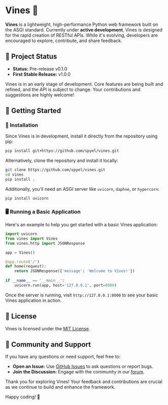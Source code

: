 # Vines 🌿

**Vines** is a lightweight, high-performance Python web framework built on the ASGI standard.
Currently under **active development**, Vines is designed for the rapid creation of RESTful APIs.
While it's evolving, developers are encouraged to explore, contribute, and share feedback.


## 🚧 Project Status

* **Status:** Pre-release v0.1.0
* **First Stable Release:** v1.0.0

Vines is in an early stage of development.
Core features are being built and refined, and the API is subject to change.
Your contributions and suggestions are highly welcome!


## 🏁 Getting Started

### 🔧 Installation

Since Vines is in development, install it directly from the repository using pip:

```bash
pip install git+https://github.com/spyel/vines.git
```

Alternatively, clone the repository and install it locally:

```bash
git clone https://github.com/spyel/vines.git
cd vines
pip install .
```

Additionally, you'll need an ASGI server like ``uvicorn``, ``daphne``, or ``hypercorn``:

```bash
pip install uvicorn
```

### 🖥️ Running a Basic Application

Here's an example to help you get started with a basic Vines application:

```python
import uvicorn
from vines import Vines
from vines.http import JSONResponse

app = Vines()

@app.route('/')
def home(request):
    return JSONResponse({'message': 'Welcome to Vines!'})
    
if __name__ == '__main__':
    uvicorn.run(app, host='127.0.0.1', port=8000)
```

Once the server is running, visit ```http://127.0.0.1:8000``` to see your basic Vines application in action.


## 📄 License

Vines is licensed under the [MIT License](LICENSE).


## 👥 Community and Support

If you have any questions or need support, feel free to:

* **Open an Issue:** Use [GitHub Issues](https://github.com/spyel/vines/issues) to ask questions or report bugs.
* **Join the Discussion:** Engage with the community in our [forum](https://github.com/spyel/vines/discussions).


Thank you for exploring Vines!
Your feedback and contributions are crucial as we continue to build and enhance the framework.

Happy coding! 🎉